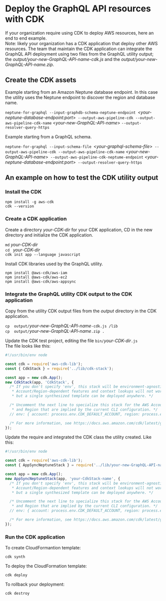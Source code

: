 # Deploy the GraphQL API resources with CDK 
If your organization require using CDK to deploy AWS resources, here an end to end example.
<br>
Note: likely your organization has a CDK application that deploy other AWS resources. The team that maintain the CDK application can integrate the GraphQL API deployment using two files from the GraphQL utility output; the *output/your-new-GraphQL-API-name-cdk.js* and the *output/your-new-GraphQL-API-name.zip*.


## Create the CDK assets
Example starting from an Amazon Neptune database endpoint. In this case the utility uses the Neptune endpoint to discover the region and database name.

`neptune-for-graphql --input-graphdb-schema-neptune-endpoint `<*your-neptune-database-endpoint:port*>` --output-aws-pipeline-cdk --output-aws-pipeline-cdk-name` <*your-new-GraphQL-API-name*> `--output-resolver-query-https`

Example starting from a GraphQL schema.

`neptune-for-graphql --input-schema-file `<*your-graphql-schema-file*>` --output-aws-pipeline-cdk --output-aws-pipeline-cdk-name` <*your-new-GraphQL-API-name*>` --output-aws-pipeline-cdk-neptume-endpoint` <*your-neptune-database-endpoint:port*>` --output-resolver-query-https` 



## An example on how to test the CDK utility output

### Install the CDK
`npm install -g aws-cdk`
<br>
`cdk --version`

### Create a CDK application
Create a directory *your-CDK-dir* for your CDK application, CD in the new directory and initialize the CDK application.

`md` *your-CDK-dir*
<br>
`cd ` *your-CDK-dir*
<br>
`cdk init app --language javascript`

Install CDK libraries used by the GraphQL utility.

`npm install @aws-cdk/aws-iam`
<br>
`npm install @aws-cdk/aws-ec2`
<br>
`npm install @aws-cdk/aws-appsync`

### Integrate the GraphQL utility CDK output to the CDK application
Copy from the utility CDK output files from the *output* directory in the CDK application.

`cp  output/`*your-new-GraphQL-API-name*`-cdk.js /lib`
<br>
`cp  output/`*your-new-GraphQL-API-name*`.zip .`

Update the CDK test project, editing the file `bin/`*your-CDK-dir*`.js`
<br>
The file looks like this:
```js
#!/usr/bin/env node

const cdk = require('aws-cdk-lib');
const { CdkStack } = require('../lib/cdk-stack');

const app = new cdk.App();
new CdkStack(app, 'CdkStack', {
  /* If you don't specify 'env', this stack will be environment-agnostic.
   * Account/Region-dependent features and context lookups will not work,
   * but a single synthesized template can be deployed anywhere. */

  /* Uncomment the next line to specialize this stack for the AWS Account
   * and Region that are implied by the current CLI configuration. */
  // env: { account: process.env.CDK_DEFAULT_ACCOUNT, region: process.env.CDK_DEFAULT_REGION },

  /* For more information, see https://docs.aws.amazon.com/cdk/latest/guide/environments.html */
});
```

Update the require and integrated the CDK class the utility created. Like this:
```js
#!/usr/bin/env node

const cdk = require('aws-cdk-lib');
const { AppSyncNeptuneStack } = require('../lib/your-new-GraphQL-API-name-cdk');

const app = new cdk.App();
new AppSyncNeptuneStack(app, 'your-CdkStack-name', {
  /* If you don't specify 'env', this stack will be environment-agnostic.
   * Account/Region-dependent features and context lookups will not work,
   * but a single synthesized template can be deployed anywhere. */

  /* Uncomment the next line to specialize this stack for the AWS Account
   * and Region that are implied by the current CLI configuration. */
  // env: { account: process.env.CDK_DEFAULT_ACCOUNT, region: process.env.CDK_DEFAULT_REGION },

  /* For more information, see https://docs.aws.amazon.com/cdk/latest/guide/environments.html */
});
```


### Run the CDK application

To create CloudFormantion template:

`cdk synth`

To deploy the CloudFormation template:

`cdk deploy`

To rollback your deployment:

`cdk destroy`